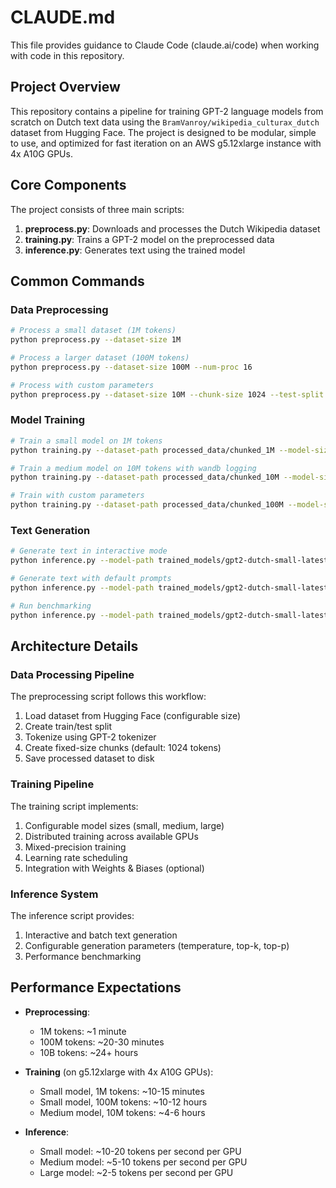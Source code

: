 # CLAUDE.md

This file provides guidance to Claude Code (claude.ai/code) when working with code in this repository.

## Project Overview

This repository contains a pipeline for training GPT-2 language models from scratch on Dutch text data using the `BramVanroy/wikipedia_culturax_dutch` dataset from Hugging Face. The project is designed to be modular, simple to use, and optimized for fast iteration on an AWS g5.12xlarge instance with 4x A10G GPUs.

## Core Components

The project consists of three main scripts:

1. **preprocess.py**: Downloads and processes the Dutch Wikipedia dataset
2. **training.py**: Trains a GPT-2 model on the preprocessed data
3. **inference.py**: Generates text using the trained model

## Common Commands

### Data Preprocessing

```bash
# Process a small dataset (1M tokens)
python preprocess.py --dataset-size 1M

# Process a larger dataset (100M tokens)
python preprocess.py --dataset-size 100M --num-proc 16

# Process with custom parameters
python preprocess.py --dataset-size 10M --chunk-size 1024 --test-split 0.002 --output-dir custom_data
```

### Model Training

```bash
# Train a small model on 1M tokens
python training.py --dataset-path processed_data/chunked_1M --model-size small

# Train a medium model on 10M tokens with wandb logging
python training.py --dataset-path processed_data/chunked_10M --model-size medium --use-wandb

# Train with custom parameters
python training.py --dataset-path processed_data/chunked_100M --model-size small --epochs 3 --batch-size 16 --gradient-accumulation-steps 4
```

### Text Generation

```bash
# Generate text in interactive mode
python inference.py --model-path trained_models/gpt2-dutch-small-latest/final_model --interactive

# Generate text with default prompts
python inference.py --model-path trained_models/gpt2-dutch-small-latest/final_model

# Run benchmarking
python inference.py --model-path trained_models/gpt2-dutch-small-latest/final_model --benchmark
```

## Architecture Details

### Data Processing Pipeline

The preprocessing script follows this workflow:
1. Load dataset from Hugging Face (configurable size)
2. Create train/test split
3. Tokenize using GPT-2 tokenizer
4. Create fixed-size chunks (default: 1024 tokens)
5. Save processed dataset to disk

### Training Pipeline

The training script implements:
1. Configurable model sizes (small, medium, large)
2. Distributed training across available GPUs
3. Mixed-precision training
4. Learning rate scheduling
5. Integration with Weights & Biases (optional)

### Inference System

The inference script provides:
1. Interactive and batch text generation
2. Configurable generation parameters (temperature, top-k, top-p)
3. Performance benchmarking

## Performance Expectations

- **Preprocessing**: 
  - 1M tokens: ~1 minute
  - 100M tokens: ~20-30 minutes
  - 10B tokens: ~24+ hours

- **Training** (on g5.12xlarge with 4x A10G GPUs):
  - Small model, 1M tokens: ~10-15 minutes
  - Small model, 100M tokens: ~10-12 hours
  - Medium model, 10M tokens: ~4-6 hours

- **Inference**:
  - Small model: ~10-20 tokens per second per GPU
  - Medium model: ~5-10 tokens per second per GPU
  - Large model: ~2-5 tokens per second per GPU